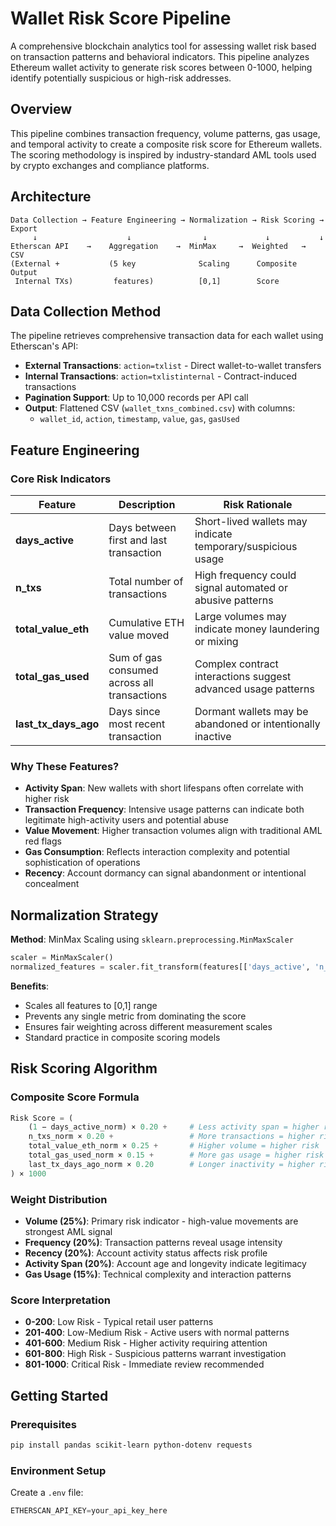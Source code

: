 # Wallet Risk Score Pipeline

A comprehensive blockchain analytics tool for assessing wallet risk based on transaction patterns and behavioral indicators. This pipeline analyzes Ethereum wallet activity to generate risk scores between 0-1000, helping identify potentially suspicious or high-risk addresses.

## Overview

This pipeline combines transaction frequency, volume patterns, gas usage, and temporal activity to create a composite risk score for Ethereum wallets. The scoring methodology is inspired by industry-standard AML tools used by crypto exchanges and compliance platforms.

## Architecture

```
Data Collection → Feature Engineering → Normalization → Risk Scoring → Export
     ↓                    ↓                ↓             ↓           ↓
Etherscan API    →    Aggregation    →  MinMax     →  Weighted   →  CSV
(External +           (5 key              Scaling      Composite     Output
 Internal TXs)         features)          [0,1]        Score
```

## Data Collection Method

The pipeline retrieves comprehensive transaction data for each wallet using Etherscan's API:

- **External Transactions**: `action=txlist` - Direct wallet-to-wallet transfers
- **Internal Transactions**: `action=txlistinternal` - Contract-induced transactions
- **Pagination Support**: Up to 10,000 records per API call
- **Output**: Flattened CSV (`wallet_txns_combined.csv`) with columns:
  - `wallet_id`, `action`, `timestamp`, `value`, `gas`, `gasUsed`

## Feature Engineering

### Core Risk Indicators

| Feature | Description | Risk Rationale |
|---------|-------------|----------------|
| **days_active** | Days between first and last transaction | Short-lived wallets may indicate temporary/suspicious usage |
| **n_txs** | Total number of transactions | High frequency could signal automated or abusive patterns |
| **total_value_eth** | Cumulative ETH value moved | Large volumes may indicate money laundering or mixing |
| **total_gas_used** | Sum of gas consumed across all transactions | Complex contract interactions suggest advanced usage patterns |
| **last_tx_days_ago** | Days since most recent transaction | Dormant wallets may be abandoned or intentionally inactive |

### Why These Features?

- **Activity Span**: New wallets with short lifespans often correlate with higher risk
- **Transaction Frequency**: Intensive usage patterns can indicate both legitimate high-activity users and potential abuse
- **Value Movement**: Higher transaction volumes align with traditional AML red flags
- **Gas Consumption**: Reflects interaction complexity and potential sophistication of operations
- **Recency**: Account dormancy can signal abandonment or intentional concealment

## Normalization Strategy

**Method**: MinMax Scaling using `sklearn.preprocessing.MinMaxScaler`

```python
scaler = MinMaxScaler()
normalized_features = scaler.fit_transform(features[['days_active', 'n_txs', 'total_value_eth', 'total_gas_used', 'last_tx_days_ago']])
```

**Benefits**:
- Scales all features to [0,1] range
- Prevents any single metric from dominating the score
- Ensures fair weighting across different measurement scales
- Standard practice in composite scoring models

## Risk Scoring Algorithm

### Composite Score Formula

```python
Risk Score = (
    (1 − days_active_norm) × 0.20 +     # Less activity span = higher risk
    n_txs_norm × 0.20 +                 # More transactions = higher risk  
    total_value_eth_norm × 0.25 +       # Higher volume = higher risk
    total_gas_used_norm × 0.15 +        # More gas usage = higher risk
    last_tx_days_ago_norm × 0.20        # Longer inactivity = higher risk
) × 1000
```

### Weight Distribution

- **Volume (25%)**: Primary risk indicator - high-value movements are strongest AML signal
- **Frequency (20%)**: Transaction patterns reveal usage intensity
- **Recency (20%)**: Account activity status affects risk profile
- **Activity Span (20%)**: Account age and longevity indicate legitimacy
- **Gas Usage (15%)**: Technical complexity and interaction patterns

### Score Interpretation

- **0-200**: Low Risk - Typical retail user patterns
- **201-400**: Low-Medium Risk - Active users with normal patterns
- **401-600**: Medium Risk - Higher activity requiring attention
- **601-800**: High Risk - Suspicious patterns warrant investigation
- **801-1000**: Critical Risk - Immediate review recommended

## Getting Started

### Prerequisites

```bash
pip install pandas scikit-learn python-dotenv requests
```

### Environment Setup

Create a `.env` file:
```python
ETHERSCAN_API_KEY=your_api_key_here
```
